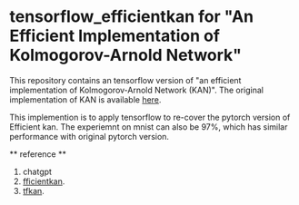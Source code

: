 # tensorflow_efficientkan for "An Efficient Implementation of Kolmogorov-Arnold Network"

This repository contains an tensorflow version of "an efficient implementation of Kolmogorov-Arnold Network (KAN)".
The original implementation of KAN is available [here]([https://github.com/KindXiaoming/pykan](https://github.com/Blealtan/efficient-kan)).

This implemention is to apply tensorflow to re-cover the pytorch version of Efficient kan.  The experiemnt on mnist can also be 97%, which has similar performance with original pytorch version. 

** reference **

1. chatgpt
2. [fficientkan](https://github.com/Blealtan/efficient-kan).
3. [tfkan](https://github.com/ZPZhou-lab/tfkan).
